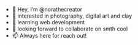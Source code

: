 - 👋 Hey, I’m @norathecreator
- 👀 interested in photography, digital art and clay
- 🌱 learning web development
- 💞️ looking forward to collaborate on smth cool
- 📫 Always here for reach out!

<!---
norathecreator/norathecreator is a ✨ special ✨ repository because its `README.md` (this file) appears on your GitHub profile.
You can click the Preview link to take a look at your changes.
--->
